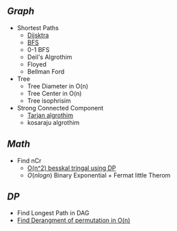 
## _Graph_
- Shortest Paths
	- [Dijsktra](dijkstra.cpp)
	- [BFS](BFS.cpp)
	- 0-1 BFS
	- Deil's Algrothim
	- Floyed
	- Bellman Ford
- Tree
	- Tree Diameter in O(n)
	- Tree Center in O(n)
	- Tree isophrisim
- Strong Connected Component
	- [Tarjan algrothim](tarjan.cpp)
	- kosaraju algrothim
## _Math_
- Find nCr
	- [O(n^2) besskal tringal using DP](nCr_DP.cpp)
	- $O(n logn)$ Binary Exponential + Fermat little Therom

## _DP_
- Find Longest Path in DAG
- [Find Derangment of permutation in O(n)](derangement.cpp)

